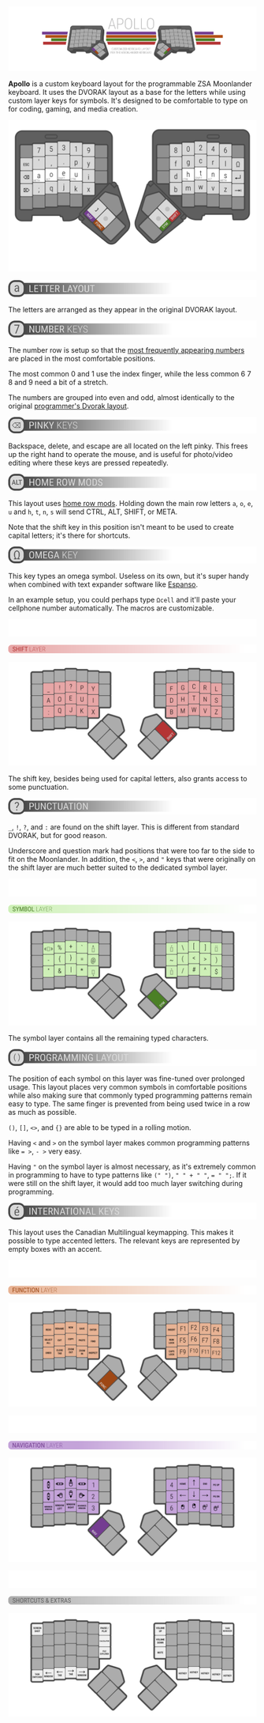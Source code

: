 ![logo](Assets/logo.png)

**Apollo** is a custom keyboard layout for the programmable ZSA Moonlander keyboard. It uses the DVORAK layout as a base for the letters while using custom layer keys for symbols. It's designed to be comfortable to type on for coding, gaming, and media creation.

![main layout](Assets/1.png)

![letter layout](Assets/g11.png)

The letters are arranged as they appear in the original DVORAK layout.

![number keys](Assets/g12.png)

The number row is setup so that the [most frequently appearing numbers](https://en.wikipedia.org/wiki/Benford%27s_law) are placed in the most comfortable positions.

The most common 0 and 1 use the index finger, while the less common 6 7 8 and 9 need a bit of a stretch.

The numbers are grouped into even and odd, almost identically to the original [programmer's Dvorak layout](https://www.kaufmann.no/roland/dvorak/).

![pinky keys](Assets/g13.png)

Backspace, delete, and escape are all located on the left pinky. This frees up the right hand to operate the mouse, and is useful for photo/video editing where these keys are pressed repeatedly.

![home row mods](Assets/g14.png)

This layout uses [home row mods](https://precondition.github.io/home-row-mods). Holding down the main row letters `a`, `o`, `e`, `u` and `h`, `t`, `n`, `s` will send CTRL, ALT, SHIFT, or META.

Note that the shift key in this position isn't meant to be used to create capital letters; it's there for shortcuts.

![omega key](Assets/g15.png)

This key types an omega symbol. Useless on its own, but it's super handy when combined with text expander software like [Espanso](https://espanso.org/).

In an example setup, you could perhaps type `Ωcell` and it'll paste your cellphone number automatically. The macros are customizable.

![blank space](Assets/blank.png)

![Shift Layer](Assets/h2.png)

![shifted layout](Assets/2.png)

The shift key, besides being used for capital letters, also grants access to some punctuation.

![punctuation](Assets/g17.png)

`_`, `!`, `?`, and `:` are found on the shift layer. This is different from standard DVORAK, but for good reason.

Underscore and question mark had positions that were too far to the side to fit on the Moonlander. In addition, the `<`, `>`, and `"` keys that were originally on the shift layer are much better suited to the dedicated symbol layer.

![blank space](Assets/blank.png)

![Symbol Layer](Assets/h3.png)

![symbol layout](Assets/3.png)

The symbol layer contains all the remaining typed characters.

![Shift Layer](Assets/g18.png)

The position of each symbol on this layer was fine-tuned over prolonged usage. This layout places very common symbols in comfortable positions while also making sure that commonly typed programming patterns remain easy to type. The same finger is prevented from being used twice in a row as much as possible.

`()`, `[]`, `<>`, and `{}` are able to be typed in a rolling motion.

Having `<` and `>` on the symbol layer makes common programming patterns like `= >`, `- >` very easy.

Having `"` on the symbol layer is almost necessary, as it's extremely common in programming to have to type patterns like `(" ")`, `" " + " "`, `= " ";`. If it were still on the shift layer, it would add too much layer switching during programming.

![Shift Layer](Assets/g19.png)

This layout uses the Canadian Multilingual keymapping. This makes it possible to type accented letters. The relevant keys are represented by empty boxes with an accent.

![blank space](Assets/blank.png)

![Function Layer](Assets/h4.png)

![function layout](Assets/4.png)

![blank space](Assets/blank.png)

![Navigation Layer](Assets/h5.png)

![navigation layout](Assets/5.png)

![blank space](Assets/blank.png)

![Shortcuts and Extras](Assets/h6.png)

![extras layout](Assets/6.png)

